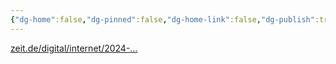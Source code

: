 ```yaml
---
{"dg-home":false,"dg-pinned":false,"dg-home-link":false,"dg-publish":true,"tags":["dgblip"],"disabled rules":["yaml-title","yaml-title-alias","file-name-heading"],"title":"philipp on mastodon @ 2024-06-13","created-date":"2024-06-13T05:12:07","id":112607594235559360,"updated-date":"2025-05-02T08:50:44","dg-path":"blips/112607594235559354.md","permalink":"/blips/112607594235559354/","dgPassFrontmatter":true}
---
```



[zeit.de/digital/internet/2024-…](https://www.zeit.de/digital/internet/2024-06/artificial-intelligence-meredith-whittaker-progress-surveillance-english)



